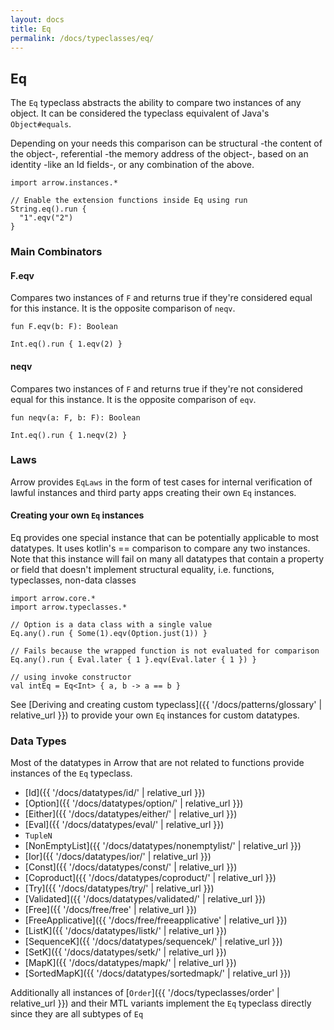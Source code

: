 ```yaml
---
layout: docs
title: Eq
permalink: /docs/typeclasses/eq/
---
```


## Eq

The `Eq` typeclass abstracts the ability to compare two instances of any object.
It can be considered the typeclass equivalent of Java's `Object#equals`.

Depending on your needs this comparison can be structural -the content of the object-, referential -the memory address of the object-, based on an identity -like an Id fields-, or any combination of the above.

```kotlin:ank
import arrow.instances.*

// Enable the extension functions inside Eq using run
String.eq().run {
  "1".eqv("2")
}
```

### Main Combinators

#### F.eqv

Compares two instances of `F` and returns true if they're considered equal for this instance.
It is the opposite comparison of `neqv`.

`fun F.eqv(b: F): Boolean`


```kotlin:ank
Int.eq().run { 1.eqv(2) }
```

#### neqv

Compares two instances of `F` and returns true if they're not considered equal for this instance.
It is the opposite comparison of `eqv`.

`fun neqv(a: F, b: F): Boolean`

```kotlin:ank
Int.eq().run { 1.neqv(2) }
```

### Laws

Arrow provides `EqLaws` in the form of test cases for internal verification of lawful instances and third party apps creating their own `Eq` instances.

#### Creating your own `Eq` instances

Eq provides one special instance that can be potentially applicable to most datatypes.
It uses kotlin's == comparison to compare any two instances.
Note that this instance will fail on many all datatypes that contain a property or field that doesn't implement structural equality, i.e. functions, typeclasses, non-data classes

```kotlin:ank
import arrow.core.*
import arrow.typeclasses.*

// Option is a data class with a single value
Eq.any().run { Some(1).eqv(Option.just(1)) }
```

```kotlin:ank
// Fails because the wrapped function is not evaluated for comparison
Eq.any().run { Eval.later { 1 }.eqv(Eval.later { 1 }) }
```

```kotlin:ank
// using invoke constructor
val intEq = Eq<Int> { a, b -> a == b }
```

See [Deriving and creating custom typeclass]({{ '/docs/patterns/glossary' | relative_url }}) to provide your own `Eq` instances for custom datatypes.

### Data Types

Most of the datatypes in Arrow that are not related to functions provide instances of the `Eq` typeclass.

- [Id]({{ '/docs/datatypes/id/' | relative_url }})
- [Option]({{ '/docs/datatypes/option/' | relative_url }})
- [Either]({{ '/docs/datatypes/either/' | relative_url }})
- [Eval]({{ '/docs/datatypes/eval/' | relative_url }})
- `TupleN`
- [NonEmptyList]({{ '/docs/datatypes/nonemptylist/' | relative_url }})
- [Ior]({{ '/docs/datatypes/ior/' | relative_url }})
- [Const]({{ '/docs/datatypes/const/' | relative_url }})
- [Coproduct]({{ '/docs/datatypes/coproduct/' | relative_url }})
- [Try]({{ '/docs/datatypes/try/' | relative_url }})
- [Validated]({{ '/docs/datatypes/validated/' | relative_url }})
- [Free]({{ '/docs/free/free' | relative_url }})
- [FreeApplicative]({{ '/docs/free/freeapplicative' | relative_url }})
- [ListK]({{ '/docs/datatypes/listk/' | relative_url }})
- [SequenceK]({{ '/docs/datatypes/sequencek/' | relative_url }})
- [SetK]({{ '/docs/datatypes/setk/' | relative_url }})
- [MapK]({{ '/docs/datatypes/mapk/' | relative_url }})
- [SortedMapK]({{ '/docs/datatypes/sortedmapk/' | relative_url }})

Additionally all instances of [`Order`]({{ '/docs/typeclasses/order' | relative_url }}) and their MTL variants implement the `Eq` typeclass directly since they are all subtypes of `Eq`

